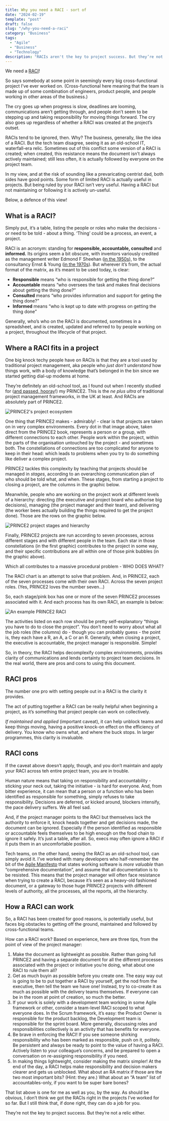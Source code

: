 ```yaml
---
title: Why you need a RACI - sort of
date: "2024-02-19"
template: "post"
draft: false
slug: "/why-you-need-a-raci"
category: "Business"
tags:
  - "Agile"
  - "Business"
  - "Technology"
description: "RACIs aren't the key to project success. But they’re not a useless relic either."
---
```


We need a [RACI](https://www.cio.com/article/287088/project-management-how-to-design-a-successful-raci-project-plan.html)!

So says somebody at some point in seemingly every big cross-functional project I’ve ever worked on. (Cross-functional here meaning that the team is made up of some combination of engineers, product people, and people working in other areas of the business.)

The cry goes up when progress is slow, deadlines are looming, communications aren’t getting through, and people don’t seem to be stepping up and taking responsibility for moving things forward. The cry also goes up regardless of whether a RACI was created at the project’s outset.

RACIs tend to be ignored, then. Why? The business, generally, like the idea of a RACI. But the tech team disagree, seeing it as an old-school IT, waterfall-era relic. Sometimes out of this conflict some version of a RACI is created; when created, this resistance means the document isn’t always actively maintained; still less often, it is actually followed by everyone on the project team.

In my view, and at the risk of sounding like a prevaricating centrist dad, both sides have good points. Some form of limited RACI is actually useful in projects. But being ruled by your RACI isn’t very useful. Having a RACI but not maintaining or following it is actively un-useful.

Below, a defence of this view!

## What is a RACI?

Simply put, it’s a table, listing the people or roles who make the decisions - or need to be told - about a thing. ‘Thing’ could be a process, an event, a project.

RACI is an acronym: standing for **responsible, accountable, consulted** and **informed.** Its origins seem a bit obscure, with inventors variously credited as the management writer Edmond F Sheehan ([in the 1950s](https://www.ntaskmanager.com/blog/raci-matrix/)), to the consultancy Ernst & Young ([in the 1970s](https://www.aihr.com/blog/raci-template/#:~:text=RACI%20model%20origins&text=For%20example%2C%20Edmond%20F.%20Sheehan,DuPont%20Corporation%2C%20an%20American%20conglomerate.)). But wherever it’s from, the actual format of the matrix, as it’s meant to be used today, is clear:

- **Responsible** means “who is responsible for getting the thing done?”
- **Accountable** means “who oversees the task and makes final decisions about getting the thing done?”
- **Consulted** means “who provides information and support for geting the thing done?”
- **Informed** means “who is kept up to date with progress on getting the thing done”

Generally, who’s who on the RACI is documented, sometimes in a spreadsheet, and is created, updated and referred to by people working on a project, throughout the lifecycle of that project.

## Where a RACI fits in a project

One big knock techy people have on RACIs is that they are a tool used by traditional project management, aka people who _just don’t understand_ how things work, with a body of knowledge that’s belonged in the bin since we started getting dial-up modems at home.

They’re definitely an old-school tool, as I found out when I recently studied for ([and passed, hooray](https://josephclift.com/media/josephclift_PRINCE2_practitioner_certificate.pdf)!) my PRINCE2. This is the _ne plus ultra_ of traditional project management frameworks, in the UK at least. And RACIs are absolutely part of PRINCE2.

![PRINCE2's project ecosystem](/media/you-need-a-raci-1.jpg)

One thing that PRINCE2 makes - admirably! - clear is that projects are taken on in very complex environments. Every dot in that image above, taken direct from the PRINCE2 book, represents a person or a group, with different connections to each other. People work within the project, within the parts of the organisation untouched by the project - and sometimes both. The constellations of connections are too complicated for anyone to keep in their head: which leads to problems when you try to do something like deliver a complex project.

PRINCE2 tackles this complexity by teaching that projects should be managed in _stages_, according to an overarching communication plan of who should be told what, and when. These stages, from starting a project to closing a project, are the columns in the graphic below.

Meanwhile, people who are working on the project work at different levels of a hierarchy: directing (the executive and project board who authorise big decisions), managing (the project manager and their team), and delivering (the worker bees actually building the things required to get the project done). Those are the rows on the graphic below.

![PRINCE2 project stages and hierarchy](/media/you-need-a-raci-2.jpg)

Finally, PRINCE2 projects are run according to seven processes, across different stages and with different people in the team. Each star in those constellations (in the first graphic) contributes to the project in some way, and their specific contributions are all within one of those pink bubbles (in the graphic above).

Which all contributes to a massive procedural problem - WHO DOES WHAT?

The RACI chart is an attempt to solve that problem. And, in PRINCE2, each of the seven processes come with their own RACI. Across the seven project roles. (Yes, PRINCE2 loves the number seven…)

So, each stage/pink box has one or more of the seven PRINCE2 processes associated with it. And each process has its own RACI, an example is below:

![An example PRINCE2 RACI](/media/you-need-a-raci-3.jpg)

The activities listed on each row should be pretty self-explanatory “things you have to do to close the project”. You don’t need to worry about what all the job roles (the columns) do - though you can probably guess - the point is, they each have a R, an A, a C or an R. Generally, when closing a project, the executive is accountable, the project manager is responsible. Simple!

So, in theory, the RACI helps decomplexify complex environments, provides clarity of communications and lends certainty to project team decisions. In the real world, there are pros and cons to using this document.

## RACI pros

The number one pro with setting people out in a RACI is the clarity it provides.

The act of putting together a RACI can be really helpful when beginning a project, as it’s something that project people can work on collectively.

_If maintained and applied_ (important caveat), it can help unblock teams and keep things moving, having a positive knock-on effect on the efficiency of delivery. You know who owns what, and where the buck stops. In larger programmes, this clarity is invaluable.

## RACI cons

If the caveat above doesn’t apply, though, and you don’t maintain and apply your RACI across teh entire project team, you are in trouble.

Human nature means that taking on responsibility and accountability - sticking your neck out, taking the initiative - is hard for everyone. And, from bitter experience, it can mean that a person or a function who has been identified as responsible for something, simply refuses to take responsibility. Decisions are deferred, or kicked around, blockers intensify, the pace delivery suffers. We all feel sad.

And, if the project manager points to the RACI but themselves lack the authority to enforce it, knock heads together and get decisions made, the document can be ignored. Especially if the person identified as responsible or accountable feels themselves to be high enough on the food chain to ignore it safely. It’s just a table, after all. So, execs may often ignore a RACI if it puts them in an uncomfortable position.

Tech teams, on the other hand, seeing the RACI as an old-school tool, can simply avoid it. I’ve worked with many developers who half-remember the bit of the [Agile Manifesto](https://agilemanifesto.org/) that states working software is _more valuable_ than “comprehensive documentation”, and assume that all documentation is to be resisted. This means that the project manager will often face resistance when trying to create a RACI, because it’s seen as a heavy-old fashioned document, or a gateway to those huge PRINCE2 projects with different levels of authority, all the processes, all the reports, all the hierarchy.

## How a RACI can work

So, a RACI has been created for good reasons, is potentially useful, but faces big obstacles to getting off the ground, maintained and followed by cross-functional teams.

How can a RACI work? Based on experience, here are three tips, from the point of view of the project manager:

1. Make the document as lightweight as possible. Rather than going full PRINCE2 and having a separate document for all the different processes associated with the project or initiative you’re doing, what about one RACI to rule them all?
2. Get as much buyin as possible before you create one. The easy way out is going to be to put together a RACI by yourself, get the nod from the executive, then tell the team we have one! Instead, try to co-create it as much as possible with the delivery teams themselves. If everyone can be in the room at point of creation, so much the better.
3. If your work is solely with a development team working in some Agile framework or other, consider a team-level RACI scoped to what everyone does. In the Scrum framework, it’s easy: the Product Owner is responsible for the product backlog, the Development team is responsible for the sprint board. More generally, discussing roles and responsibilities collectively is an activity that has benefits for everyone.
4. Be brave in enforcing the RACI! If you see someone shirking responsibility who has been marked as responsible, push on it, politely. Be persistent and always be ready to point to the value of having a RACI. Actively listen to your colleague’s concerns, and be prepared to open a conversation on re-assigning responsibility if you need.
5. In making things lightweight, consider making the matrix simpler! At the end of the day, a RACI helps make responsibility and decision makers clearer and gets us unblocked. What about an RA matrix if those are the two most important bits? (Hint: they are.) What about an “A team” list of accountables-only, if you want to be super bare bones?

That list above is one for me as well as you, by the way. As should be obvious, I don’t think we got the RACIs right in the projects I’ve worked for so far. But I still think that, if done right, they can do a job for you.

They’re not the key to project success. But they’re not a relic either.

